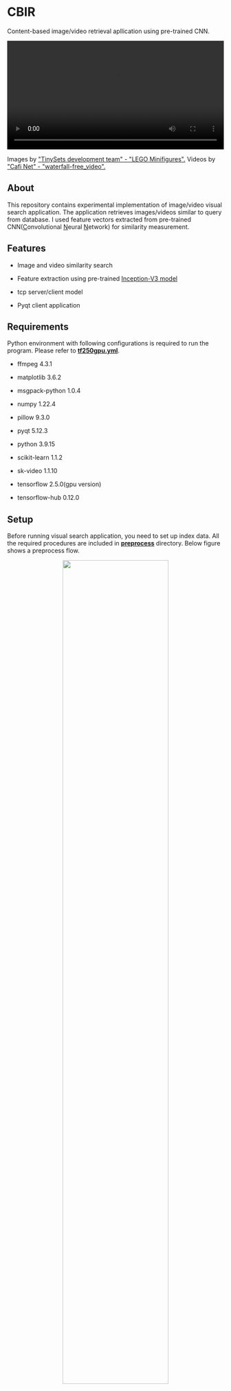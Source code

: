 # CBIR

Content-based image/video retrieval apllication using pre-trained CNN.

<p align="center" >
  <video width="100%" controls src="https://user-images.githubusercontent.com/12041845/209619219-ab8e239e-98aa-42d4-a085-6ac181cebc42.mp4">
  </video>
</p>

Images by ["TinySets development team" - "LEGO Minifigures".](https://www.kaggle.com/datasets/ihelon/lego-minifigures-classification)
Videos by ["Cafi Net" - "waterfall-free_video".](https://japanism.info/photo-rule.html#rule)

## About

This repository contains experimental implementation of image/video visual search application. The application retrieves images/videos similar to query from database. I used feature vectors extracted from pre-trained CNN(<u>C</u>onvolutional <u>N</u>eural <u>N</u>etwork) for similarity measurement.

## Features

- Image and video similarity search

- Feature extraction using pre-trained [Inception-V3 model](https://tfhub.dev/google/imagenet/inception_v3/feature_vector/5)

- tcp server/client model

- Pyqt client application

## Requirements

Python environment with following configurations is required to run the program. Please refer to [**tf250gpu.yml**](https://github.com/masatakesato/CBIR/blob/main/tf250gpu.yml).

- ffmpeg 4.3.1

- matplotlib 3.6.2

- msgpack-python 1.0.4

- numpy 1.22.4

- pillow 9.3.0

- pyqt 5.12.3

- python 3.9.15

- scikit-learn 1.1.2

- sk-video 1.1.10

- tensorflow 2.5.0(gpu version)

- tensorflow-hub 0.12.0

## Setup

Before running visual search application, you need to set up index data. All the required procedures are included in [**preprocess**](https://github.com/masatakesato/CBIR/tree/main/preprocess) directory. Below figure shows a preprocess flow.

<p align="center" >
  <img width="70%" src="https://raw.githubusercontent.com/masatakesato/CBIR/main/media/preprocess_flow.svg">
</p>

### Path cofiguration

Open "config.json" and edit the following values. Please refer to [**preprocess/config.json**](https://github.com/masatakesato/CBIR/blob/main/preprocess/config.json).

- search_paths: Directories to be include in retrieval

- types: File extensions to be included in retrieval

- index_path: Directory to output indexing result

### Preprocessing

After finishing config.json setup, you need to execute python scripts in the following order.

1. create_snapshot.py
2. wrangle_images.py
3. extract_image_features.py
4. create_thumbnails.py

## Running application

Application scrips are stored in [**apps**](https://github.com/masatakesato/CBIR/tree/main/apps) directory.

### Path configuration

Open "config.json" and edit the following values. Please refer to [**apps/config.json**](https://github.com/masatakesato/CBIR/blob/main/apps/config.json).

- index_path: Path to the index directory ( created in "Setup" step )

### Run standalone version

Please execute following python script.

- searcherstandalone_main.py

### Run server-client version

Another implementation example using tcp client-server model. The client deals with query through GUI operation. The server runs retrieval process. Please execute following scripts separately.

- searcherserver_main.py

- searcherclient_main.py
